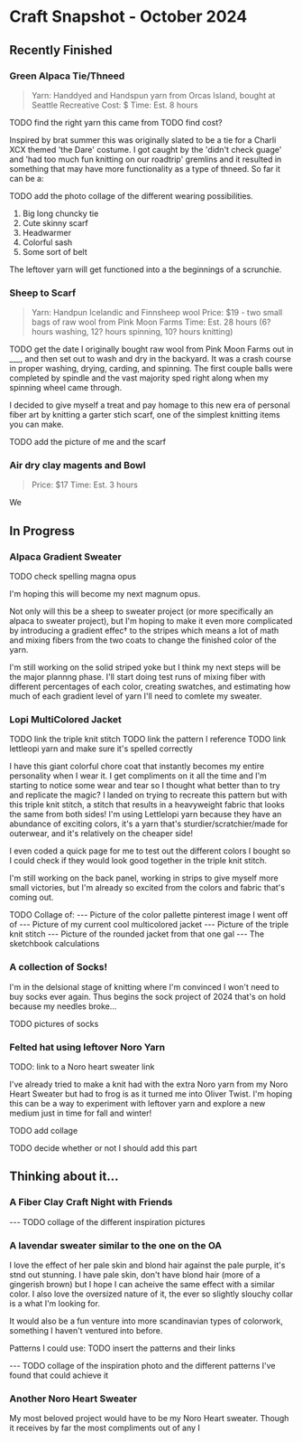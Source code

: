 # Craft Snapshot - October 2024

## Recently Finished

### Green Alpaca Tie/Thneed

> Yarn: Handdyed and Handspun yarn from Orcas Island, bought at Seattle Recreative
> Cost: $
> Time: Est. 8 hours

TODO find the right yarn this came from
TODO find cost?

Inspired by brat summer this was originally slated to be a tie for a Charli XCX themed 'the Dare' costume. I got caught by the 'didn't check guage' and 'had too much fun knitting on our roadtrip' gremlins and it resulted in something that may have more functionality as a type of thneed. So far it can be a:

TODO add the photo collage of the different wearing possibilities.

1. Big long chuncky tie
2. Cute skinny scarf
3. Headwarmer
4. Colorful sash
5. Some sort of belt

The leftover yarn will get functioned into a the beginnings of a scrunchie.

### Sheep to Scarf

> Yarn: Handpun Icelandic and Finnsheep wool
> Price: $19 - two small bags of raw wool from Pink Moon Farms
> Time: Est. 28 hours (6? hours washing, 12? hours spinning, 10? hours knitting)

TODO get the date
I originally bought raw wool from Pink Moon Farms out in ___, and then set out to wash and dry in the backyard. It was a crash course in proper washing, drying, carding, and spinning. The first couple balls were completed by spindle and the vast majority sped right along when my spinning wheel came through.

I decided to give myself a treat and pay homage to this new era of personal fiber art by knitting a garter stich scarf, one of the simplest knitting items you can make.

TODO add the picture of me and the scarf

### Air dry clay magents and Bowl

> Price: $17
> Time: Est. 3 hours

We

## In Progress

### Alpaca Gradient Sweater

TODO check spelling magna opus

I'm hoping this will become my next magnum opus.

Not only will this be a sheep to sweater project (or more specifically an alpaca to sweater project), but I'm hoping to make it even more complicated by introducing a gradient effec† to the stripes which means a lot of math and mixing fibers from the two coats to change the finished color of the yarn.

I'm still working on the solid striped yoke but I think my next steps will be the major plannng phase. I'll start doing test runs of mixing fiber with different percentages of each color, creating swatches, and estimating how much of each gradient level of yarn I'll need to comlete my sweater.

### Lopi MultiColored Jacket

TODO link the triple knit stitch
TODO link the pattern I reference
TODO link lettleopi yarn and make sure it's spelled correctly

I have this giant colorful chore coat that instantly becomes my entire personality when I wear it. I get compliments on it all the time and I'm starting to notice some wear and tear so I thought what better than to try and replicate the magic? I landed on trying to recreate this pattern but with this triple knit stitch, a stitch that results in a heavyweight fabric that looks the same from both sides! I'm using Lettlelopi yarn because they have an abundance of exciting colors, it's a yarn that's sturdier/scratchier/made for outerwear, and it's relatively on the cheaper side!

I even coded a quick page for me to test out the different colors I bought so I could check if they would look good together in the triple knit stitch.

I'm still working on the back panel, working in strips to give myself more small victories, but I'm already so excited from the colors and fabric that's coming out.

TODO Collage of:
--- Picture of the color pallette pinterest image I went off of
--- Picture of my current cool multicolored jacket
--- Picture of the triple knit stitch
--- Picture of the rounded jacket from that one gal
--- The sketchbook calculations

### A collection of Socks!

I'm in the delsional stage of knitting where I'm convinced I won't need to buy socks ever again. Thus begins the sock project of 2024 that's on hold because my needles broke...

TODO pictures of socks

### Felted hat using leftover Noro Yarn

TODO: link to a Noro heart sweater link

I've already tried to make a knit had with the extra Noro yarn from my Noro Heart Sweater but had to frog is as it turned me into Oliver Twist. I'm hoping this can be a way to experiment with leftover yarn and explore a new medium just in time for fall and winter!

TODO add collage




TODO decide whether or not I should add this part
## Thinking about it...

### A Fiber Clay Craft Night with Friends

--- TODO collage of the different inspiration pictures

### A lavendar sweater similar to the one on the OA

I love the effect of her pale skin and blond hair against the pale purple, it's stnd out stunning. I have pale skin, don't have blond hair (more of a gingerish brown) but I hope I can acheive the same effect with a similar color. I also love the oversized nature of it, the ever so slightly slouchy collar is a what I'm looking for.

It would also be a fun venture into more scandinavian types of colorwork, something I haven't ventured into before.

Patterns I could use:
TODO insert the patterns and their links

--- TODO collage of the inspiration photo and the different patterns I've found that could achieve it

### Another Noro Heart Sweater 

My most beloved project would have to be my Noro Heart sweater. Though it receives by far the most compliments out of any I 
